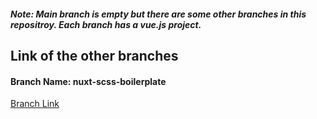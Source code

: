 ##### Note: Main branch is empty but there are some other branches in this repositroy. Each branch has a vue.js project. 

## Link of the other branches

#### Branch Name: nuxt-scss-boilerplate <br/>
[Branch Link](https://github.com/Rasaf-Ibrahim/Vue.js-Project/tree/nuxt-scss-boilerplate) <br/>
